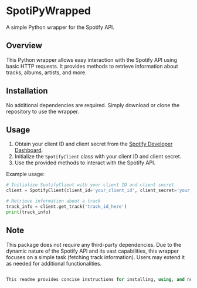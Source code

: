 # SpotiPyWrapped

A simple Python wrapper for the Spotify API.

## Overview

This Python wrapper allows easy interaction with the Spotify API using basic HTTP requests. It provides methods to retrieve information about tracks, albums, artists, and more.

## Installation

No additional dependencies are required. Simply download or clone the repository to use the wrapper.

## Usage

1. Obtain your client ID and client secret from the [Spotify Developer Dashboard](https://developer.spotify.com/dashboard).
2. Initialize the `SpotifyClient` class with your client ID and client secret.
3. Use the provided methods to interact with the Spotify API.

Example usage:

```python
# Initialize SpotifyClient with your client ID and client secret
client = SpotifyClient(client_id='your_client_id', client_secret='your_client_secret')

# Retrieve information about a track
track_info = client.get_track('track_id_here')
print(track_info)
```
## Note
This package does not require any third-party dependencies.
Due to the dynamic nature of the Spotify API and its vast capabilities, this wrapper focuses on a simple task (fetching track information). Users may extend it as needed for additional functionalities.
```sql

This readme provides concise instructions for installing, using, and noting important aspects of the Spotify API wrapper, maintaining the precision and clarity of the initial one.
```

